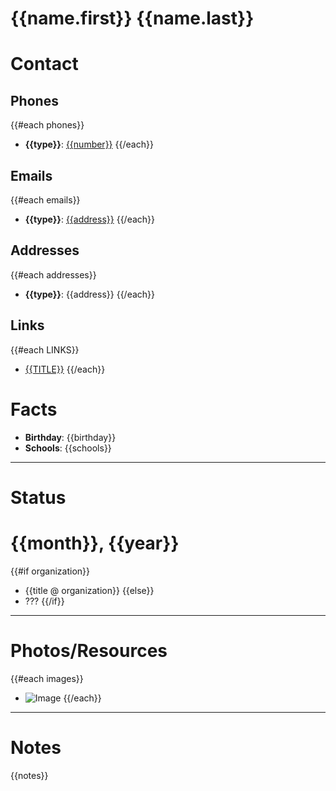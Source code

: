 # {{name.first}} {{name.last}}

# Contact

## Phones
{{#each phones}}
- **{{type}}**: [{{number}}](tel:{{number}})
{{/each}}

## Emails
{{#each emails}}
- **{{type}}**: [{{address}}](mailto:{{address}})
{{/each}}

## Addresses
{{#each addresses}}
- **{{type}}**: {{address}}
{{/each}}

## Links
{{#each LINKS}}
- [{{TITLE}}]({{URL}})
{{/each}}

# Facts

- **Birthday**: {{birthday}}
- **Schools**: {{schools}}

---

# Status

# {{month}}, {{year}} 
{{#if organization}}
- {{title @ organization}}
{{else}}
- ???
{{/if}}

---

# Photos/Resources

{{#each images}}
- ![Image](data:{{type}};base64,{{data}})
{{/each}}

---

# Notes

{{notes}}

